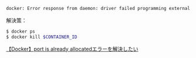 ``` bash
docker: Error response from daemon: driver failed programming external connectivity on endpoint elated_brown (英数字列): Bind for 0.0.0.0:8888 failed: port is already allocated.
```

解決策：
``` bash
$ docker ps
$ docker kill $CONTAINER_ID

```
[【Docker】port is already allocatedエラーを解決したい](https://teratail.com/questions/212664)